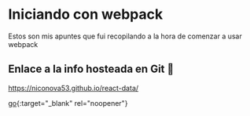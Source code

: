 # Iniciando con webpack

Estos son mis apuntes que fui recopilando a la hora de comenzar a usar webpack

## Enlace a la info hosteada en Git 🚀
https://niconova53.github.io/react-data/

[go](https://niconova53.github.io/react-data/){:target="_blank" rel="noopener"}
